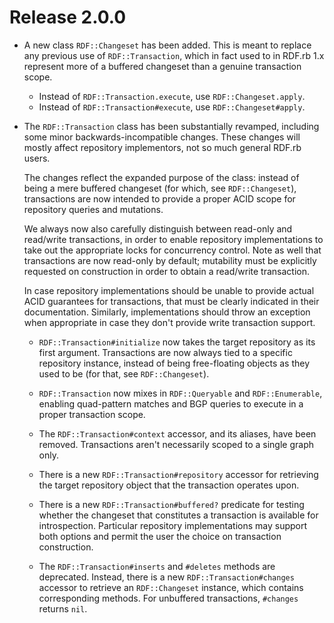 Release 2.0.0
=============

* A new class `RDF::Changeset` has been added. This is meant to replace any
  previous use of `RDF::Transaction`, which in fact used to in RDF.rb 1.x
  represent more of a buffered changeset than a genuine transaction scope.

  - Instead of `RDF::Transaction.execute`, use `RDF::Changeset.apply`.
  - Instead of `RDF::Transaction#execute`, use `RDF::Changeset#apply`.

* The `RDF::Transaction` class has been substantially revamped, including
  some minor backwards-incompatible changes. These changes will mostly
  affect repository implementors, not so much general RDF.rb users.

  The changes reflect the expanded purpose of the class: instead of being a
  mere buffered changeset (for which, see `RDF::Changeset`), transactions
  are now intended to provide a proper ACID scope for repository queries and
  mutations.

  We always now also carefully distinguish between read-only and read/write
  transactions, in order to enable repository implementations to take out the
  appropriate locks for concurrency control. Note as well that transactions
  are now read-only by default; mutability must be explicitly requested on
  construction in order to obtain a read/write transaction.

  In case repository implementations should be unable to provide actual ACID
  guarantees for transactions, that must be clearly indicated in their
  documentation. Similarly, implementations should throw an exception when
  appropriate in case they don't provide write transaction support.

  - `RDF::Transaction#initialize` now takes the target repository as its
    first argument. Transactions are now always tied to a specific
    repository instance, instead of being free-floating objects as they used
    to be (for that, see `RDF::Changeset`).

  - `RDF::Transaction` now mixes in `RDF::Queryable` and `RDF::Enumerable`,
    enabling quad-pattern matches and BGP queries to execute in a proper
    transaction scope.

  - The `RDF::Transaction#context` accessor, and its aliases, have been
    removed. Transactions aren't necessarily scoped to a single graph only.

  - There is a new `RDF::Transaction#repository` accessor for retrieving the
    target repository object that the transaction operates upon.

  - There is a new `RDF::Transaction#buffered?` predicate for testing
    whether the changeset that constitutes a transaction is available for
    introspection. Particular repository implementations may support both
    options and permit the user the choice on transaction construction.

  - The `RDF::Transaction#inserts` and `#deletes` methods are deprecated.
    Instead, there is a new `RDF::Transaction#changes` accessor to retrieve
    an `RDF::Changeset` instance, which contains corresponding methods.
    For unbuffered transactions, `#changes` returns `nil`.
